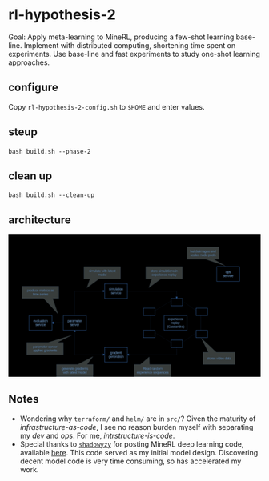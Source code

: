 # rl-hypothesis-2

Goal: Apply meta-learning to MineRL, producing a few-shot learning base-line. Implement with distributed computing, shortening time spent on experiments. Use base-line and fast experiments to study one-shot learning approaches. 

## configure

Copy `rl-hypothesis-2-config.sh` to `$HOME` and enter values. 

## steup

```
bash build.sh --phase-2
```

## clean up

```
bash build.sh --clean-up
```

## architecture 

![arch1](notes/images/rl2-arch1.png)

## Notes

- Wondering why `terraform/` and `helm/` are in `src/`?  Given the maturity of *infrastructure-as-code*, I see no reason burden myself with separating my *dev* and *ops*. For me, *intrstructure-is-code*. 
- Special thanks to [`shadowyzy`](https://github.com/shadowyzy) for posting MineRL deep learning code, available [here](https://github.com/shadowyzy/NIPS2019-MineRL-Competition-solution). This code served as my initial model design. Discovering decent model code is very time consuming, so has accelerated my work. 

